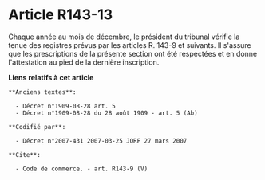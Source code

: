 # Article R143-13

Chaque année au mois de décembre, le président du tribunal vérifie la tenue des registres prévus par les articles R. 143-9 et
suivants. Il s'assure que les prescriptions de la présente section ont été respectées et en donne l'attestation au pied de la
dernière inscription.

**Liens relatifs à cet article**

	**Anciens textes**:

	  - Décret n°1909-08-28 art. 5
	  - Décret n°1909-08-28 du 28 août 1909 - art. 5 (Ab)

	**Codifié par**:

	  - Décret n°2007-431 2007-03-25 JORF 27 mars 2007

	**Cite**:

	  - Code de commerce. - art. R143-9 (V)
